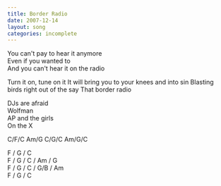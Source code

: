 ```yaml
---
title: Border Radio
date: 2007-12-14
layout: song
categories: incomplete
---
```

You can't pay to hear it anymore  
Even if you wanted to  
And you can't hear it on the radio


<div class="chorus">Turn it on, tune on it  
It will bring you to your knees and into sin  
Blasting birds right out of the say  
That border radio</div>

DJs are afraid  
Wolfman  
AP and the girls  
On the X

<div class="chords">C/F/C  
Am/G  
C/G/C  
Am/G/C  

F / G / C  
F / G / C / Am / G  
F / G / C / G/B / Am  
F / G / C</div>
